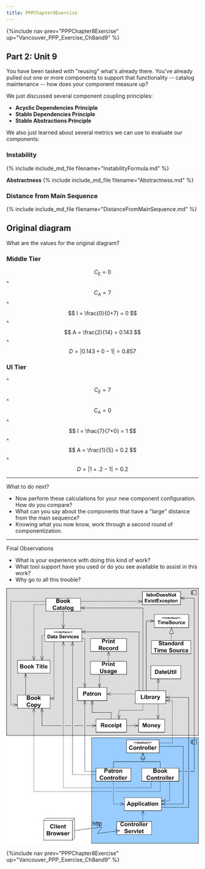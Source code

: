 ```yaml
---
title: PPPChapter9Exercise
---
```


{%include nav prev="PPPChapter8Exercise" up="Vancouver_PPP_Exercise_Ch8and9" %}

## Part 2: Unit 9

You have been tasked with "reusing" what's already there. You've already pulled out one or more components to support that functionality -- catalog maintenance -- how does your component measure up?

We just discussed several component coupling principles:
* **Acyclic Dependencies Principle**
* **Stable Dependencies Principle**
* **Stable Abstractions Principle**

We also just learned about several metrics we can use to evaluate our components:
### Instability
{% include include_md_file filename="InstabilityFormula.md" %}

**Abstractness** 
{% include include_md_file filename="Abstractness.md" %}

### Distance from Main Sequence
{% include include_md_file filename="DistanceFromMainSequence.md" %}

## Original diagram
What are the values for the original diagram?

### Middle Tier
$$
C_E = 0
$$
^
$$
C_A = 7
$$
^
$$
I = \frac{0}{0+7} = 0
$$
^
$$
A = \frac{2}{14} = 0.143
$$
^
$$
D = |0.143 + 0 - 1| = 0.857
$$ 

### UI Tier
^
$$
C_E = 7
$$
^
$$
C_A = 0
$$
^
$$
I = \frac{7}{7+0} = 1
$$
^
$$
A = \frac{1}{5} = 0.2
$$
^
$$
D = |1 + .2 - 1| = 0.2
$$ 

----
What to do next?
* Now perform these calculations for your new component configuration. How do you compare?
* What can you say about the components that have a "large" distance from the main sequence?
* Knowing what you now know, work through a second round of componentization.

----
Final Observations
* What is your experience with doing this kind of work?
* What tool support have you used or do you see available to assist in this work?
* Why go to all this trouble?

![](images/PPP_Exercise8And9.jpg)

{%include nav prev="PPPChapter8Exercise" up="Vancouver_PPP_Exercise_Ch8and9" %}

